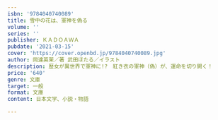 ```yaml
---
isbn: '9784040740089'
title: 雪中の花は、軍神を偽る
volume: ''
series: ''
publisher: ＫＡＤＯＡＷＡ
pubdate: '2021-03-15'
cover: 'https://cover.openbd.jp/9784040740089.jpg'
author: 岡達英茉／著 武田ほたる／イラスト
description: 歴女が異世界で軍神に!?　紅き衣の軍神（偽）が、運命を切り開く！
price: '640'
genre: 文庫
target: 一般
format: 文庫
content: 日本文学、小説・物語

---
```

